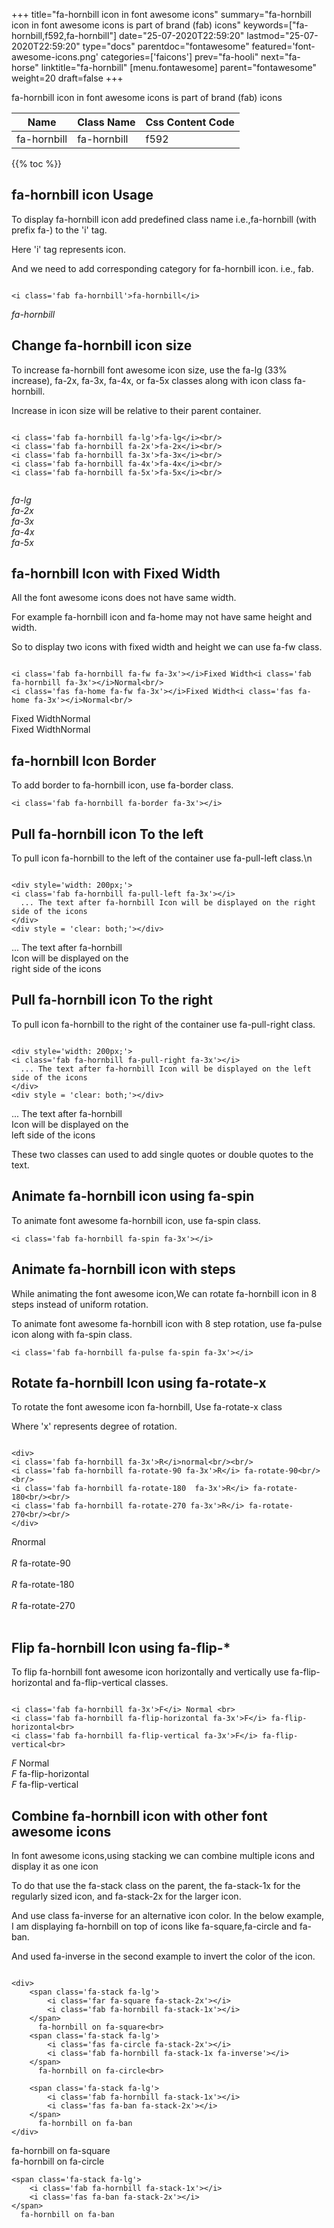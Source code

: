 +++
title="fa-hornbill icon in font awesome icons"
summary="fa-hornbill icon in font awesome icons is part of brand (fab) icons"
keywords=["fa-hornbill,f592,fa-hornbill"]
date="25-07-2020T22:59:20"
lastmod="25-07-2020T22:59:20"
type="docs"
parentdoc="fontawesome"
featured='font-awesome-icons.png'
categories=['faicons']
prev="fa-hooli"
next="fa-horse"
linktitle="fa-hornbill"
[menu.fontawesome]
parent="fontawesome"
weight=20
draft=false
+++


fa-hornbill icon in font awesome icons is part of brand (fab) icons

<div class='table-responsive'><table class='table'><thead><tr><th>Name</th><th>Class Name</th><th>Css Content Code</th></tr></thead><tbody><tr><td>fa-hornbill</td><td>fa-hornbill</td><td>f592</td></tr></tbody></table></div>


{{% toc %}}


## fa-hornbill icon Usage

To display fa-hornbill icon add predefined class name i.e.,fa-hornbill (with prefix fa-) to the 'i' tag.

Here 'i' tag represents icon.

And we need to add corresponding category for fa-hornbill icon. i.e., fab.


```

<i class='fab fa-hornbill'>fa-hornbill</i>
```

<i class='fab fa-hornbill'>fa-hornbill</i>




## Change fa-hornbill icon size
To increase fa-hornbill font awesome icon size, use the fa-lg (33% increase), fa-2x, fa-3x, fa-4x, or fa-5x classes along with icon class fa-hornbill.

Increase in icon size will be relative to their parent container. 

```

<i class='fab fa-hornbill fa-lg'>fa-lg</i><br/>
<i class='fab fa-hornbill fa-2x'>fa-2x</i><br/>
<i class='fab fa-hornbill fa-3x'>fa-3x</i><br/>
<i class='fab fa-hornbill fa-4x'>fa-4x</i><br/>
<i class='fab fa-hornbill fa-5x'>fa-5x</i><br/>
            
```

<i class='fab fa-hornbill fa-lg'>fa-lg</i><br/>
<i class='fab fa-hornbill fa-2x'>fa-2x</i><br/>
<i class='fab fa-hornbill fa-3x'>fa-3x</i><br/>
<i class='fab fa-hornbill fa-4x'>fa-4x</i><br/>
<i class='fab fa-hornbill fa-5x'>fa-5x</i><br/>
            



## fa-hornbill Icon with Fixed Width 

All the font awesome icons does not have same width.

For example fa-hornbill icon and fa-home may not have same height and width.

So to display two icons with fixed width and height we can use fa-fw class.


```

<i class='fab fa-hornbill fa-fw fa-3x'></i>Fixed Width<i class='fab fa-hornbill fa-3x'></i>Normal<br/>
<i class='fas fa-home fa-fw fa-3x'></i>Fixed Width<i class='fas fa-home fa-3x'></i>Normal<br/>
```

<i class='fab fa-hornbill fa-fw fa-3x'></i>Fixed Width<i class='fab fa-hornbill fa-3x'></i>Normal<br/>
<i class='fas fa-home fa-fw fa-3x'></i>Fixed Width<i class='fas fa-home fa-3x'></i>Normal<br/>



## fa-hornbill Icon Border 

To add border to fa-hornbill icon, use fa-border class.


```
<i class='fab fa-hornbill fa-border fa-3x'></i>

```
<i class='fab fa-hornbill fa-border fa-3x'></i>





## Pull fa-hornbill icon To the left

To pull icon fa-hornbill to the left of the container use fa-pull-left class.\n

```

<div style='width: 200px;'>
<i class='fab fa-hornbill fa-pull-left fa-3x'></i>
  ... The text after fa-hornbill Icon will be displayed on the right side of the icons
</div>
<div style = 'clear: both;'></div>
```

<div style='width: 200px;'>
<i class='fab fa-hornbill fa-pull-left fa-3x'></i>
  ... The text after fa-hornbill Icon will be displayed on the right side of the icons
</div>
<div style = 'clear: both;'></div>




## Pull fa-hornbill icon To the right
To pull icon fa-hornbill to the right of the container use fa-pull-right class.

```

<div style='width: 200px;'>
<i class='fab fa-hornbill fa-pull-right fa-3x'></i>
  ... The text after fa-hornbill Icon will be displayed on the left side of the icons
</div>
<div style = 'clear: both;'></div>
```

<div style='width: 200px;'>
<i class='fab fa-hornbill fa-pull-right fa-3x'></i>
  ... The text after fa-hornbill Icon will be displayed on the left side of the icons
</div>
<div style = 'clear: both;'></div>

These two classes can used to add single quotes or double quotes to the text.


## Animate fa-hornbill icon using fa-spin
To animate font awesome fa-hornbill icon, use fa-spin class.

```
<i class='fab fa-hornbill fa-spin fa-3x'></i>
```
<i class='fab fa-hornbill fa-spin fa-3x'></i>




## Animate fa-hornbill icon with steps
While animating the font awesome icon,We can rotate fa-hornbill icon in 8 steps instead of uniform rotation.

To animate font awesome fa-hornbill icon with 8 step rotation, use fa-pulse icon along with fa-spin class.


```
<i class='fab fa-hornbill fa-pulse fa-spin fa-3x'></i>

```
<i class='fab fa-hornbill fa-pulse fa-spin fa-3x'></i>





## Rotate fa-hornbill Icon using fa-rotate-x
To rotate the font awesome icon fa-hornbill, Use fa-rotate-x class

Where 'x' represents degree of rotation.


```

<div>
<i class='fab fa-hornbill fa-3x'>R</i>normal<br/><br/>
<i class='fab fa-hornbill fa-rotate-90 fa-3x'>R</i> fa-rotate-90<br/><br/> 
<i class='fab fa-hornbill fa-rotate-180  fa-3x'>R</i> fa-rotate-180<br/><br/> 
<i class='fab fa-hornbill fa-rotate-270 fa-3x'>R</i> fa-rotate-270<br/><br/>
</div>
```

<div>
<i class='fab fa-hornbill fa-3x'>R</i>normal<br/><br/>
<i class='fab fa-hornbill fa-rotate-90 fa-3x'>R</i> fa-rotate-90<br/><br/> 
<i class='fab fa-hornbill fa-rotate-180  fa-3x'>R</i> fa-rotate-180<br/><br/> 
<i class='fab fa-hornbill fa-rotate-270 fa-3x'>R</i> fa-rotate-270<br/><br/>
</div>




## Flip fa-hornbill Icon using fa-flip-*
To flip fa-hornbill font awesome icon horizontally and vertically use fa-flip-horizontal and fa-flip-vertical classes. 

```

<i class='fab fa-hornbill fa-3x'>F</i> Normal <br>
<i class='fab fa-hornbill fa-flip-horizontal fa-3x'>F</i> fa-flip-horizontal<br>
<i class='fab fa-hornbill fa-flip-vertical fa-3x'>F</i> fa-flip-vertical<br>
```

<i class='fab fa-hornbill fa-3x'>F</i> Normal <br>
<i class='fab fa-hornbill fa-flip-horizontal fa-3x'>F</i> fa-flip-horizontal<br>
<i class='fab fa-hornbill fa-flip-vertical fa-3x'>F</i> fa-flip-vertical<br>




## Combine fa-hornbill icon with other font awesome icons
In font awesome icons,using stacking we can combine multiple icons and display it as one icon 

To do that use the fa-stack class on the parent, the fa-stack-1x for the regularly sized icon, and fa-stack-2x for the larger icon.

And use class fa-inverse for an alternative icon color. 
In the below example, I am displaying fa-hornbill on top of icons like fa-square,fa-circle and fa-ban.

And used fa-inverse in the second example to invert the color of the icon.

```

<div>
    <span class='fa-stack fa-lg'>
        <i class='far fa-square fa-stack-2x'></i>
        <i class='fab fa-hornbill fa-stack-1x'></i>
    </span>
      fa-hornbill on fa-square<br>
    <span class='fa-stack fa-lg'>
        <i class='fas fa-circle fa-stack-2x'></i>
        <i class='fab fa-hornbill fa-stack-1x fa-inverse'></i>
    </span>
      fa-hornbill on fa-circle<br>

    <span class='fa-stack fa-lg'>
        <i class='fab fa-hornbill fa-stack-1x'></i>
        <i class='fas fa-ban fa-stack-2x'></i>
    </span>
      fa-hornbill on fa-ban
</div>
```

<div>
    <span class='fa-stack fa-lg'>
        <i class='far fa-square fa-stack-2x'></i>
        <i class='fab fa-hornbill fa-stack-1x'></i>
    </span>
      fa-hornbill on fa-square<br>
    <span class='fa-stack fa-lg'>
        <i class='fas fa-circle fa-stack-2x'></i>
        <i class='fab fa-hornbill fa-stack-1x fa-inverse'></i>
    </span>
      fa-hornbill on fa-circle<br>

    <span class='fa-stack fa-lg'>
        <i class='fab fa-hornbill fa-stack-1x'></i>
        <i class='fas fa-ban fa-stack-2x'></i>
    </span>
      fa-hornbill on fa-ban
</div>






